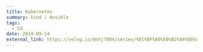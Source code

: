 ```yaml
---
title: Kubernetes
summary: kind / Ansible 
tags:
  - CO
date: 2024-09-14
external_link: https://velog.io/@nhj7804/series/%EC%BF%A0%EB%B2%84%EB%84%A4%ED%8B%B0%EC%8A%A4
---
```

